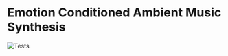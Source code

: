 # Emotion Conditioned Ambient Music Synthesis
![Tests](https://github.com/VedantKalbag/emotional-background-music-generation/actions/workflows/tests.yaml/badge.svg)


